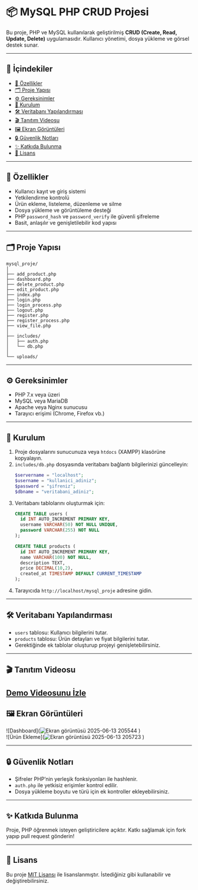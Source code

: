 # 📦 MySQL PHP CRUD Projesi

Bu proje, PHP ve MySQL kullanılarak geliştirilmiş **CRUD (Create, Read, Update, Delete)** uygulamasıdır. Kullanıcı yönetimi, dosya yükleme ve görsel destek sunar.

---

## 📑 İçindekiler

- [🚀 Özellikler](#-özellikler)
- [🗂️ Proje Yapısı](#️-proje-yapısı)
- [⚙️ Gereksinimler](#️-gereksinimler)
- [🔧 Kurulum](#-kurulum)
- [🛠️ Veritabanı Yapılandırması](#️-veritabanı-yapılandırması)
- [🎬 Tanıtım Videosu](#-tanıtım-videosu)
- [🖼️ Ekran Görüntüleri](#️-ekran-görüntüleri)
- [🔒 Güvenlik Notları](#-güvenlik-notları)
- [✨ Katkıda Bulunma](#-katkıda-bulunma)
- [📄 Lisans](#-lisans)

---

## 🚀 Özellikler

- Kullanıcı kayıt ve giriş sistemi  
- Yetkilendirme kontrolü  
- Ürün ekleme, listeleme, düzenleme ve silme  
- Dosya yükleme ve görüntüleme desteği  
- PHP `password_hash` ve `password_verify` ile güvenli şifreleme  
- Basit, anlaşılır ve genişletilebilir kod yapısı

---

## 🗂️ Proje Yapısı

```
mysql_proje/
│
├── add_product.php          
├── dashboard.php            
├── delete_product.php       
├── edit_product.php         
├── index.php                
├── login.php                
├── login_process.php        
├── logout.php               
├── register.php             
├── register_process.php     
├── view_file.php            
│
├── includes/
│   ├── auth.php             
│   └── db.php               
│
└── uploads/                 
```

---

## ⚙️ Gereksinimler

- PHP 7.x veya üzeri  
- MySQL veya MariaDB  
- Apache veya Nginx sunucusu  
- Tarayıcı erişimi (Chrome, Firefox vb.)

---

## 🔧 Kurulum

1. Proje dosyalarını sunucunuza veya `htdocs` (XAMPP) klasörüne kopyalayın.  
2. `includes/db.php` dosyasında veritabanı bağlantı bilgilerinizi güncelleyin:
   ```php
   $servername = "localhost";
   $username = "kullanici_adiniz";
   $password = "şifreniz";
   $dbname = "veritabani_adiniz";
   ```
3. Veritabanı tablolarını oluşturmak için:
   ```sql
   CREATE TABLE users (
     id INT AUTO_INCREMENT PRIMARY KEY,
     username VARCHAR(50) NOT NULL UNIQUE,
     password VARCHAR(255) NOT NULL
   );

   CREATE TABLE products (
     id INT AUTO_INCREMENT PRIMARY KEY,
     name VARCHAR(100) NOT NULL,
     description TEXT,
     price DECIMAL(10,2),
     created_at TIMESTAMP DEFAULT CURRENT_TIMESTAMP
   );
   ```
4. Tarayıcıda `http://localhost/mysql_proje` adresine gidin.

---

## 🛠️ Veritabanı Yapılandırması

- `users` tablosu: Kullanıcı bilgilerini tutar.  
- `products` tablosu: Ürün detayları ve fiyat bilgilerini tutar.  
- Gerektiğinde ek tablolar oluşturup projeyi genişletebilirsiniz.

---

## 🎬 Tanıtım Videosu

[Demo Videosunu İzle](https://www.youtube.com/watch?v=52dLt28FdXM)
---

## 🖼️ Ekran Görüntüleri


![Dashboard](![Ekran görüntüsü 2025-06-13 205544](https://github.com/user-attachments/assets/9fba9df6-03d2-4c39-99d6-2d5d2ba1e1fb)
)  
![Ürün Ekleme](![Ekran görüntüsü 2025-06-13 205723](https://github.com/user-attachments/assets/f0bbd1a8-41a9-426e-a761-998e7fb7bcf5)
)  


---

## 🔒 Güvenlik Notları

- Şifreler PHP’nin yerleşik fonksiyonları ile hashlenir.  
- `auth.php` ile yetkisiz erişimler kontrol edilir.  
- Dosya yükleme boyutu ve türü için ek kontroller ekleyebilirsiniz.

---

## ✨ Katkıda Bulunma

Proje, PHP öğrenmek isteyen geliştiricilere açıktır. Katkı sağlamak için fork yapıp pull request gönderin!

---

## 📄 Lisans

Bu proje [MIT Lisansı](LICENSE) ile lisanslanmıştır. İstediğiniz gibi kullanabilir ve değiştirebilirsiniz.
